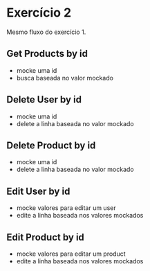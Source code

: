 # Exercício 2
Mesmo fluxo do exercício 1.

## Get Products by id
- mocke uma id
- busca baseada no valor mockado

## Delete User by id
- mocke uma id
- delete a linha baseada no valor mockado

## Delete Product by id
- mocke uma id
- delete a linha baseada no valor mockado

## Edit User by id
- mocke valores para editar um user
- edite a linha baseada nos valores mockados

## Edit Product by id
- mocke valores para editar um product
- edite a linha baseada nos valores mockados
